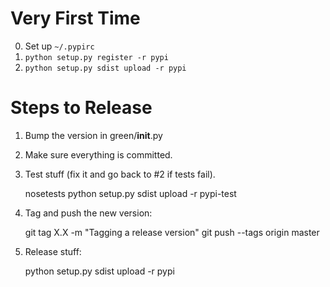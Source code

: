 Very First Time
===============

0. Set up `~/.pypirc`
1. `python setup.py register -r pypi`
2. `python setup.py sdist upload -r pypi`


Steps to Release
================

1. Bump the version in green/__init__.py

2. Make sure everything is committed.

3. Test stuff (fix it and go back to #2 if tests fail).

    nosetests
    python setup.py sdist upload -r pypi-test

3. Tag and push the new version:

    git tag X.X -m "Tagging a release version"
    git push --tags origin master

4. Release stuff:

    python setup.py sdist upload -r pypi

